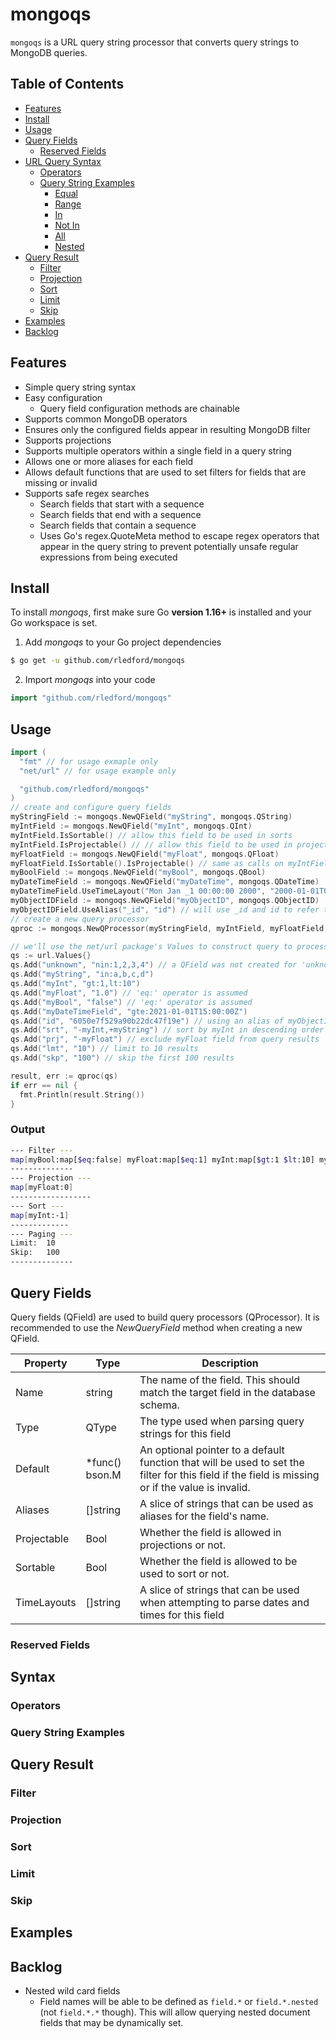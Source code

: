 # mongoqs

`mongoqs` is a URL query string processor that converts query strings to MongoDB queries.

## Table of Contents

- [Features](#features)
- [Install](#install)
- [Usage](#usage)
- [Query Fields](#query-fields)
  - [Reserved Fields](#reserved-fields)
- [URL Query Syntax](#url-query-syntax)
  - [Operators](#operators)
  - [Query String Examples](#Query-string-examples)
    - [Equal](#equal)
    - [Range](#range)
    - [In](#in)
    - [Not In](#not-in)
    - [All](#all)
    - [Nested](#nested)
- [Query Result](#query-result)
  - [Filter](#filter)
  - [Projection](#projection)
  - [Sort](#sorts)
  - [Limit](#limit)
  - [Skip](#skip)
- [Examples](#examples)
- [Backlog](#backlog)

## Features

- Simple query string syntax
- Easy configuration
  - Query field configuration methods are chainable
- Supports common MongoDB operators
- Ensures only the configured fields appear in resulting MongoDB filter
- Supports projections
- Supports multiple operators within a single field in a query string
- Allows one or more aliases for each field
- Allows default functions that are used to set filters for fields that are missing or invalid
- Supports safe regex searches
  - Search fields that start with a sequence
  - Search fields that end with a sequence
  - Search fields that contain a sequence
  - Uses Go's regex.QuoteMeta method to escape regex operators that appear in the query string to prevent potentially unsafe regular expressions from being executed

## Install

To install _mongoqs_, first make sure Go **version 1.16+** is installed and your Go workspace is set.

1. Add _mongoqs_ to your Go project dependencies

```bash
$ go get -u github.com/rledford/mongoqs
```

2. Import _mongoqs_ into your code

```go
import "github.com/rledford/mongoqs"
```

## Usage

```go
import (
  "fmt" // for usage exmaple only
  "net/url" // for usage example only

  "github.com/rledford/mongoqs"
)
// create and configure query fields
myStringField := mongoqs.NewQField("myString", mongoqs.QString)
myIntField := mongoqs.NewQField("myInt", mongoqs.QInt)
myIntField.IsSortable() // allow this field to be used in sorts
myIntField.IsProjectable() // // allow this field to be used in projections
myFloatField := mongoqs.NewQField("myFloat", mongoqs.QFloat)
myFloatField.IsSortable().IsProjectable() // same as calls on myIntField but chained
myBoolField := mongoqs.NewQField("myBool", mongoqs.QBool)
myDateTimeField := mongoqs.NewQField("myDateTime", mongoqs.QDateTime)
myDateTimeField.UseTimeLayout("Mon Jan _1 00:00:00 2000", "2000-01-01T00:00:00Z00:00") // will use ANSIC and RFC3339 layouts to parse times
myObjectIDField := mongoqs.NewQField("myObjectID", mongoqs.QObjectID)
myObjectIDField.UseAlias("_id", "id") // will use _id and id to refer to myObjectID
// create a new query processor
qproc := mongoqs.NewQProcessor(myStringField, myIntField, myFloatField, myBoolField, myDateTimeField, myObjectIDField)

// we'll use the net/url package's Values to construct query to process, but it would be more common to use on from an http request
qs := url.Values{}
qs.Add("unknown", "nin:1,2,3,4") // a QField was not created for 'unknown' so it will be ignored
qs.Add("myString", "in:a,b,c,d")
qs.Add("myInt", "gt:1,lt:10")
qs.Add("myFloat", "1.0") // 'eq:' operator is assumed
qs.Add("myBool", "false") // 'eq:' operator is assumed
qs.Add("myDateTimeField", "gte:2021-01-01T15:00:00Z")
qs.Add("id", "6050e7f529a90b22dc47f19e") // using an alias of myObjectID ('eq:' operator is assumed)
qs.Add("srt", "-myInt,+myString") // sort by myInt in descending order (myStringField.IsSortable() was not called so +myString is ignored)
qs.Add("prj", "-myFloat") // exclude myFloat field from query results
qs.Add("lmt", "10") // limit to 10 results
qs.Add("skp", "100") // skip the first 100 results

result, err := qproc(qs)
if err == nil {
  fmt.Println(result.String())
}
```

### Output

```bash
--- Filter ---
map[myBool:map[$eq:false] myFloat:map[$eq:1] myInt:map[$gt:1 $lt:10] myObjectID:map[$eq:ObjectID("6050e7f529a90b22dc47f19e")] myString:map[$in:[a b c d]]]
--------------
--- Projection ---
map[myFloat:0]
------------------
--- Sort ---
map[myInt:-1]
-------------
--- Paging ---
Limit:  10
Skip:   100
--------------
```

## Query Fields

Query fields (QField) are used to build query processors (QProcessor). It is recommended to use the _NewQueryField_ method when creating a new QField.

| Property    | Type            | Description                                                                                                                                      |
| ----------- | --------------- | ------------------------------------------------------------------------------------------------------------------------------------------------ |
| Name        | string          | The name of the field. This should match the target field in the database schema.                                                                |
| Type        | QType           | The type used when parsing query strings for this field                                                                                          |
| Default     | \*func() bson.M | An optional pointer to a default function that will be used to set the filter for this field if the field is missing or if the value is invalid. |
| Aliases     | []string        | A slice of strings that can be used as aliases for the field's name.                                                                             |
| Projectable | Bool            | Whether the field is allowed in projections or not.                                                                                              |
| Sortable    | Bool            | Whether the field is allowed to be used to sort or not.                                                                                          |
| TimeLayouts | []string        | A slice of strings that can be used when attempting to parse dates and times for this field                                                      |

### Reserved Fields

## Syntax

### Operators

### Query String Examples

## Query Result

### Filter

### Projection

### Sort

### Limit

### Skip

## Examples

## Backlog

- Nested wild card fields
  - Field names will be able to be defined as `field.*` or `field.*.nested` (not `field.*.*` though). This will allow querying nested document fields that may be dynamically set.
